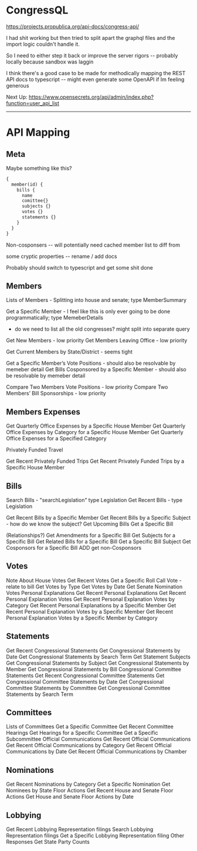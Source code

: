 # CongressQL

https://projects.propublica.org/api-docs/congress-api/

I had shit working but then tried to split apart the graphql files and the import logic couldn't handle it.

So I need to either step it back or improve the server rigors -- probably locally because sandbox was laggin

I think there's a good case to be made for methodically mapping the REST API docs to typescript -- might even generate some OpenAPI if Im feeling generous

Next Up: https://www.opensecrets.org/api/admin/index.php?function=user_api_list

---

# API Mapping

## Meta

Maybe something like this?

```graphql
{
  member(id) {
    bills {
      name
      comittee{}
      subjects {}
      votes {}
      statements {}
    }
  }
}
```

Non-cosponsers -- will potentially need cached member list to diff from

some cryptic properties -- rename / add docs

Probably should switch to typescript and get some shit done

## Members

Lists of Members - Splitting into house and senate; type MemberSummary

Get a Specific Member - I feel like this is only ever going to be done programmatically; type MemeberDetails

- do we need to list all the old congresses? might split into separate query

Get New Members - low priority
Get Members Leaving Office - low priority

Get Current Members by State/District - seems tight

Get a Specific Member’s Vote Positions - should also be resolvable by memeber detail
Get Bills Cosponsored by a Specific Member - should also be resolvable by memeber detail

Compare Two Members Vote Positions - low priority
Compare Two Members’ Bill Sponsorships - low priority

## Members Expenses

Get Quarterly Office Expenses by a Specific House Member
Get Quarterly Office Expenses by Category for a Specific House Member
Get Quarterly Office Expenses for a Specified Category

Privately Funded Travel

Get Recent Privately Funded Trips
Get Recent Privately Funded Trips by a Specific House Member

## Bills

Search Bills - "searchLegislation" type Legislation
Get Recent Bills - type Legislation

Get Recent Bills by a Specific Member
Get Recent Bills by a Specific Subject - how do we know the subject?
Get Upcoming Bills
Get a Specific Bill

(Relationships?)
Get Amendments for a Specific Bill
Get Subjects for a Specific Bill
Get Related Bills for a Specific Bill
Get a Specific Bill Subject
Get Cosponsors for a Specific Bill
ADD get non-Cosponsors

## Votes

Note About House Votes
Get Recent Votes
Get a Specific Roll Call Vote - relate to bill
Get Votes by Type
Get Votes by Date
Get Senate Nomination Votes
Personal Explanations
Get Recent Personal Explanations
Get Recent Personal Explanation Votes
Get Recent Personal Explanation Votes by Category
Get Recent Personal Explanations by a Specific Member
Get Recent Personal Explanation Votes by a Specific Member
Get Recent Personal Explanation Votes by a Specific Member by Category

## Statements

Get Recent Congressional Statements
Get Congressional Statements by Date
Get Congressional Statements by Search Term
Get Statement Subjects
Get Congressional Statements by Subject
Get Congressional Statements by Member
Get Congressional Statements by Bill
Congressional Committee Statements
Get Recent Congressional Committee Statements
Get Congressional Committee Statements by Date
Get Congressional Committee Statements by Committee
Get Congressional Committee Statements by Search Term

## Committees

Lists of Committees
Get a Specific Committee
Get Recent Committee Hearings
Get Hearings for a Specific Committee
Get a Specific Subcommittee
Official Communications
Get Recent Official Communications
Get Recent Official Communications by Category
Get Recent Official Communications by Date
Get Recent Official Communications by Chamber

## Nominations

Get Recent Nominations by Category
Get a Specific Nomination
Get Nominees by State
Floor Actions
Get Recent House and Senate Floor Actions
Get House and Senate Floor Actions by Date

## Lobbying

Get Recent Lobbying Representation filings
Search Lobbying Representation filings
Get a Specific Lobbying Representation filing
Other Responses
Get State Party Counts
